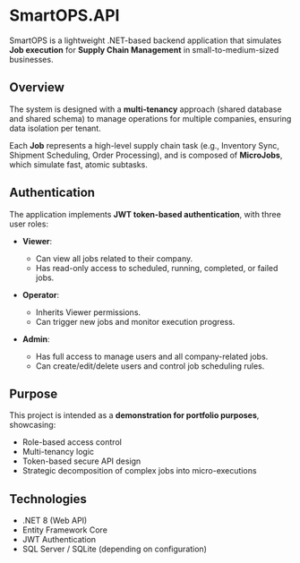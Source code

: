 # SmartOPS.API

SmartOPS is a lightweight .NET-based backend application that simulates **Job execution** for **Supply Chain Management** in small-to-medium-sized businesses.

## Overview

The system is designed with a **multi-tenancy** approach (shared database and shared schema) to manage operations for multiple companies, ensuring data isolation per tenant.

Each **Job** represents a high-level supply chain task (e.g., Inventory Sync, Shipment Scheduling, Order Processing), and is composed of **MicroJobs**, which simulate fast, atomic subtasks.

## Authentication

The application implements **JWT token-based authentication**, with three user roles:

- **Viewer**:  
  - Can view all jobs related to their company.  
  - Has read-only access to scheduled, running, completed, or failed jobs.

- **Operator**:  
  - Inherits Viewer permissions.  
  - Can trigger new jobs and monitor execution progress.

- **Admin**:  
  - Has full access to manage users and all company-related jobs.  
  - Can create/edit/delete users and control job scheduling rules.

## Purpose

This project is intended as a **demonstration for portfolio purposes**, showcasing:

- Role-based access control
- Multi-tenancy logic
- Token-based secure API design
- Strategic decomposition of complex jobs into micro-executions

## Technologies

- .NET 8 (Web API)
- Entity Framework Core
- JWT Authentication
- SQL Server / SQLite (depending on configuration)

